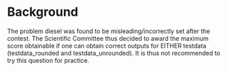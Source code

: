 # Background
The problem diesel was found to be misleading/incorrectly set after the contest. The Scientific Committee thus decided to award the maximum score obtainable if one can obtain correct outputs for EITHER testdata (testdata_rounded and testdata_unrounded).
It is thus not recommended to try this question for practice.
